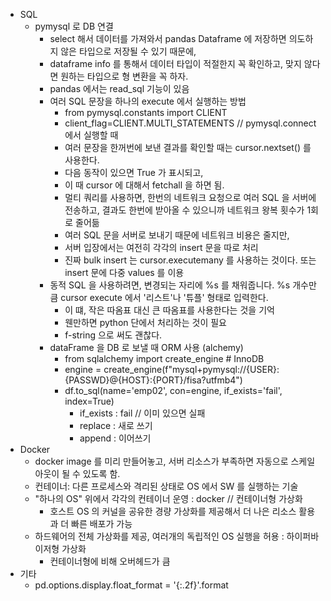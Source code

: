 * SQL
  * pymysql 로 DB 연결
    * select 해서 데이터를 가져와서 pandas Dataframe 에 저장하면 의도하지 않은 타입으로 저장될 수 있기 때문에,
    * dataframe info 를 통해서 데이터 타입이 적절한지 꼭 확인하고, 맞지 않다면 원하는 타입으로 형 변환을 꼭 하자.
    * pandas 에서는 read_sql 기능이 있음
    * 여러 SQL 문장을 하나의 execute 에서 실행하는 방법
      * from pymysql.constants import CLIENT
      * client_flag=CLIENT.MULTI_STATEMENTS // pymysql.connect 에서 실행할 때
      * 여러 문장을 한꺼번에 보낸 결과를 확인할 때는 cursor.nextset() 를 사용한다.
      * 다음 동작이 있으면 True 가 표시되고,
      * 이 때 cursor 에 대해서 fetchall 을 하면 됨.
      * 멀티 쿼리를 사용하면, 한번의 네트워크 요청으로 여러 SQL 을 서버에 전송하고, 결과도 한번에 받아올 수 있으니까 네트워크 왕복 횟수가 1회로 줄어듦
      * 여러 SQL 문을 서버로 보내기 때문에 네트워크 비용은 줄지만,
      * 서버 입장에서는 여전히 각각의 insert 문을 따로 처리
      * 진짜 bulk insert 는 cursor.executemany 를 사용하는 것이다. 또는 insert 문에 다중 values 를 이용
    * 동적 SQL 을 사용하려면, 변경되는 자리에 %s 를 채워줍니다. %s 개수만큼 cursor execute 에서 '리스트'나 '튜플' 형태로 입력한다.
      * 이 떄, 작은 따옴표 대신 큰 따옴표를 사용한다는 것을 기억
      * 웬만하면 python 단에서 처리하는 것이 필요
      * f-string 으로 써도 괜찮다.
    * dataFrame 을 DB 로 보낼 때 ORM 사용 (alchemy)
      * from sqlalchemy import create_engine  # InnoDB
      * engine = create_engine(f"mysql+pymysql://{USER}:{PASSWD}@{HOST}:{PORT}/fisa?utfmb4")
      * df.to_sql(name='emp02', con=engine, if_exists='fail', index=True)
        * if_exists : fail // 이미 있으면 실패
        * replace : 새로 쓰기
        * append : 이어쓰기
* Docker
  * docker image 를 미리 만들어놓고, 서버 리소스가 부족하면 자동으로 스케일 아웃이 될 수 있도록 함.
  * 컨테이너: 다른 프로세스와 격리된 상태로 OS 에서 SW 를 실행하는 기술
  * "하나의 OS" 위에서 각각의 컨테이너 운영 : docker // 컨테이너형 가상화
    * 호스트 OS 의 커널을 공유한 경량 가상화를 제공해서 더 나은 리소스 활용과 더 빠른 배포가 가능
  * 하드웨어의 전체 가상화를 제공, 여러개의 독립적인 OS 실행을 허용 : 하이퍼바이저형 가상화
    * 컨테이너형에 비해 오버헤드가 큼
* 기타
  * pd.options.display.float_format = '{:.2f}'.format
